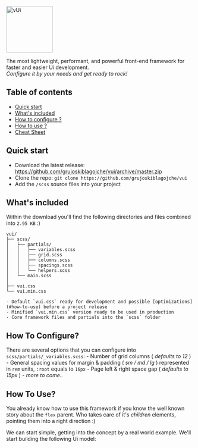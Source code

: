 <img src="https://i.imgur.com/IMWSQFN.png" alt="vUi" width="125" height="125">

<p>
The most lightweight, performant, and powerful front-end framework for faster and easier Ui development.
<br>
<em>Configure it by your needs and get ready to rock!</em>
</p>


## Table of contents

- [Quick start](#quick-start)
- [What's included](#whats-included)
- [How to configure ?](#how-to-configure)
- [How to use ?](#how-to-use)
- [Cheat Sheet](#cheat-sheet)


## Quick start


- Download the latest release: https://github.com/grujoskiblagojche/vui/archive/master.zip
- Clone the repo: `git clone https://github.com/grujoskiblagojche/vui`
- Add the `/scss` source files into your project


## What's included

Within the download you'll find the following directories and files combined into ` 2.95 KB ` :)

```text
vui/
├── scss/
│   ├── partials/
│   │   ├── variables.scss
│   │   ├── grid.scss
│   │   ├── columns.scss
│   │   ├── spacings.scss
│   │   └── helpers.scss
│   └── main.scss
│    
├── vui.css
└── vui.min.css
```

    - Default `vui.css` ready for development and possible [optimizations](#how-to-use) before a project release
    - Minified `vui.min.css` version ready to be used in production
    - Core framework files and partials into the `scss` folder


## How To Configure?

There are several options that you can configure into `scss/partials/_variables.scss`:
    - Number of grid columns ( <em>defaults to 12</em> )
    - General spacing values for margin & padding ( <em>sm / md / lg</em> ) represented in `rem` units, `:root` equals to `16px`
    - Page left & right space gap ( <em>defaults to 15px</em> )
    - <em>more to come..</em>

## How To Use?

You already know how to use this framework if you know the well known story about the `flex` parent. Who takes care of it's <em>children</em> elements, pointing them into a right direction :)

We can start simple, getting into the concept by a real world example.
We'll start building the following Ui model:


